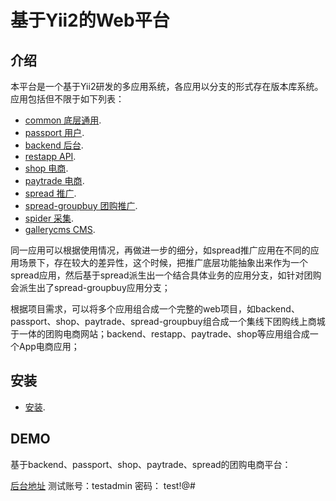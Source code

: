 基于Yii2的Web平台
==================

介绍
-----
本平台是一个基于Yii2研发的多应用系统，各应用以分支的形式存在版本库系统。应用包括但不限于如下列表：

- [common 底层通用](docs/guide/common.md).
- [passport 用户](docs/guide/passport.md).
- [backend 后台](docs/guide/backend.md).
- [restapp API](docs/guide/restapp.md).
- [shop 电商](docs/guide/shop.md).
- [paytrade 电商](docs/guide/paytrade.md).
- [spread 推广](docs/guide/spread.md).
- [spread-groupbuy 团购推广](docs/guide/spread-groupbuy.md).
- [spider 采集](docs/guide/spider.md).
- [gallerycms CMS](docs/guide/gallerycms.md).

同一应用可以根据使用情况，再做进一步的细分，如spread推广应用在不同的应用场景下，存在较大的差异性，这个时候，把推广底层功能抽象出来作为一个spread应用，然后基于spread派生出一个结合具体业务的应用分支，如针对团购会派生出了spread-groupbuy应用分支；

根据项目需求，可以将多个应用组合成一个完整的web项目，如backend、passport、shop、paytrade、spread-groupbuy组合成一个集线下团购线上商城于一体的团购电商网站；backend、restapp、paytrade、shop等应用组合成一个App电商应用；

安装
------

- [安装](docs/guide/install.md).

DEMO
------

基于backend、passport、shop、paytrade、spread的团购电商平台：

[后台地址](https://yii2.portal.alyee.com)
测试账号：testadmin
密码： test!@#

